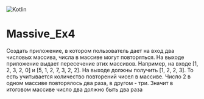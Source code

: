 ![Kotlin](https://img.shields.io/badge/Kotlin-9A00F5.svg?style=for-the-badge&logo=kotlin&logoColor=white)

# Massive_Ex4

Создать приложение, в котором пользователь дает на вход два числовых массива, числа в массиве могут повторяться. 
На выходе приложение выдает пересечение этих массивов. Например, на входе [1, 2, 3, 2, 0] и [5, 1, 2, 7, 3, 2, 2]. 
На выходе должны получить [1, 2, 2, 3]. То есть учитывается количество повторений чисел в массиве. 
Число 2 в одном массиве повторялось два раза, в другом - три. 
Значит в итоговом массиве число два должно быть два раза
